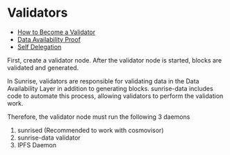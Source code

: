 # Validators

- [How to Become a Validator](./validator.md)
- [Data Availability Proof](./data-availability-proof.md)
- [Self Delegation](./self-delegation.md)

First, create a validator node. After the validator node is started, blocks are validated and generated.

In Sunrise, validators are responsible for validating data in the Data Availability Layer in addition to generating blocks.
sunrise-data includes code to automate this process, allowing validators to perform the validation work.

Therefore, the validator node must run the following 3 daemons

1. sunrised (Recommended to work with cosmovisor)
1. sunrise-data validator
1. IPFS Daemon
